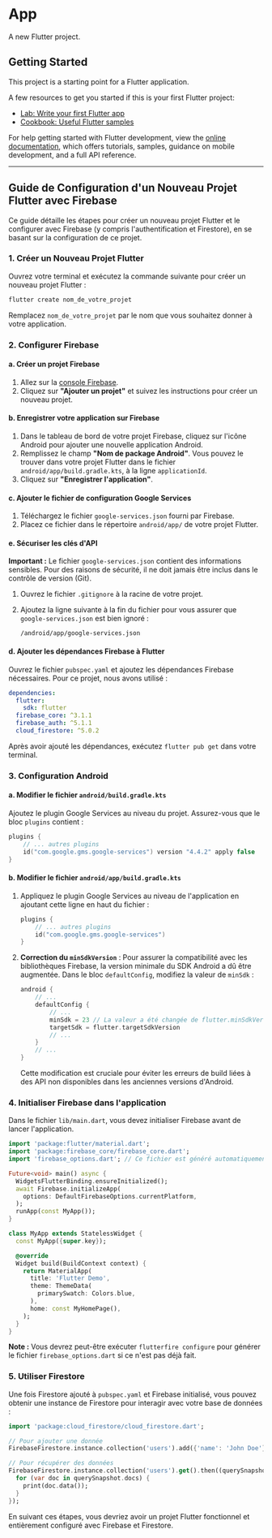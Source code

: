 # App

A new Flutter project.

## Getting Started

This project is a starting point for a Flutter application.

A few resources to get you started if this is your first Flutter project:

- [Lab: Write your first Flutter app](https://docs.flutter.dev/get-started/codelab)
- [Cookbook: Useful Flutter samples](https://docs.flutter.dev/cookbook)

For help getting started with Flutter development, view the
[online documentation](https://docs.flutter.dev/), which offers tutorials,
samples, guidance on mobile development, and a full API reference.

---

## Guide de Configuration d'un Nouveau Projet Flutter avec Firebase

Ce guide détaille les étapes pour créer un nouveau projet Flutter et le configurer avec Firebase (y compris l'authentification et Firestore), en se basant sur la configuration de ce projet.

### 1. Créer un Nouveau Projet Flutter

Ouvrez votre terminal et exécutez la commande suivante pour créer un nouveau projet Flutter :
```bash
flutter create nom_de_votre_projet
```
Remplacez `nom_de_votre_projet` par le nom que vous souhaitez donner à votre application.

### 2. Configurer Firebase

#### a. Créer un projet Firebase
1.  Allez sur la [console Firebase](https://console.firebase.google.com/).
2.  Cliquez sur **"Ajouter un projet"** et suivez les instructions pour créer un nouveau projet.

#### b. Enregistrer votre application sur Firebase
1.  Dans le tableau de bord de votre projet Firebase, cliquez sur l'icône Android pour ajouter une nouvelle application Android.
2.  Remplissez le champ **"Nom de package Android"**. Vous pouvez le trouver dans votre projet Flutter dans le fichier `android/app/build.gradle.kts`, à la ligne `applicationId`.
3.  Cliquez sur **"Enregistrer l'application"**.

#### c. Ajouter le fichier de configuration Google Services
1.  Téléchargez le fichier `google-services.json` fourni par Firebase.
2.  Placez ce fichier dans le répertoire `android/app/` de votre projet Flutter.

#### e. Sécuriser les clés d'API

**Important :** Le fichier `google-services.json` contient des informations sensibles. Pour des raisons de sécurité, il ne doit jamais être inclus dans le contrôle de version (Git).

1.  Ouvrez le fichier `.gitignore` à la racine de votre projet.
2.  Ajoutez la ligne suivante à la fin du fichier pour vous assurer que `google-services.json` est bien ignoré :

    ```
    /android/app/google-services.json
    ```

#### d. Ajouter les dépendances Firebase à Flutter
Ouvrez le fichier `pubspec.yaml` et ajoutez les dépendances Firebase nécessaires. Pour ce projet, nous avons utilisé :
```yaml
dependencies:
  flutter:
    sdk: flutter
  firebase_core: ^3.1.1
  firebase_auth: ^5.1.1
  cloud_firestore: ^5.0.2
```
Après avoir ajouté les dépendances, exécutez `flutter pub get` dans votre terminal.

### 3. Configuration Android

#### a. Modifier le fichier `android/build.gradle.kts`
Ajoutez le plugin Google Services au niveau du projet. Assurez-vous que le bloc `plugins` contient :
```kotlin
plugins {
    // ... autres plugins
    id("com.google.gms.google-services") version "4.4.2" apply false
}
```

#### b. Modifier le fichier `android/app/build.gradle.kts`
1.  Appliquez le plugin Google Services au niveau de l'application en ajoutant cette ligne en haut du fichier :
    ```kotlin
    plugins {
        // ... autres plugins
        id("com.google.gms.google-services")
    }
    ```
2.  **Correction du `minSdkVersion`** : Pour assurer la compatibilité avec les bibliothèques Firebase, la version minimale du SDK Android a dû être augmentée. Dans le bloc `defaultConfig`, modifiez la valeur de `minSdk` :
    ```kotlin
    android {
        // ...
        defaultConfig {
            // ...
            minSdk = 23 // La valeur a été changée de flutter.minSdkVersion à 23
            targetSdk = flutter.targetSdkVersion
            // ...
        }
        // ...
    }
    ```
    Cette modification est cruciale pour éviter les erreurs de build liées à des API non disponibles dans les anciennes versions d'Android.

### 4. Initialiser Firebase dans l'application

Dans le fichier `lib/main.dart`, vous devez initialiser Firebase avant de lancer l'application.

```dart
import 'package:flutter/material.dart';
import 'package:firebase_core/firebase_core.dart';
import 'firebase_options.dart'; // Ce fichier est généré automatiquement

Future<void> main() async {
  WidgetsFlutterBinding.ensureInitialized();
  await Firebase.initializeApp(
    options: DefaultFirebaseOptions.currentPlatform,
  );
  runApp(const MyApp());
}

class MyApp extends StatelessWidget {
  const MyApp({super.key});

  @override
  Widget build(BuildContext context) {
    return MaterialApp(
      title: 'Flutter Demo',
      theme: ThemeData(
        primarySwatch: Colors.blue,
      ),
      home: const MyHomePage(),
    );
  }
}
```
**Note :** Vous devrez peut-être exécuter `flutterfire configure` pour générer le fichier `firebase_options.dart` si ce n'est pas déjà fait.

### 5. Utiliser Firestore

Une fois Firestore ajouté à `pubspec.yaml` et Firebase initialisé, vous pouvez obtenir une instance de Firestore pour interagir avec votre base de données :

```dart
import 'package:cloud_firestore/cloud_firestore.dart';

// Pour ajouter une donnée
FirebaseFirestore.instance.collection('users').add({'name': 'John Doe'});

// Pour récupérer des données
FirebaseFirestore.instance.collection('users').get().then((querySnapshot) {
  for (var doc in querySnapshot.docs) {
    print(doc.data());
  }
});
```

En suivant ces étapes, vous devriez avoir un projet Flutter fonctionnel et entièrement configuré avec Firebase et Firestore.
